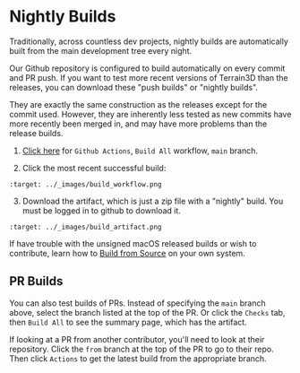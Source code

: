 Nightly Builds
====================

Traditionally, across countless dev projects, nightly builds are automatically built from the main development tree every night. 

Our Github repository is configured to build automatically on every commit and PR push. If you want to test more recent versions of Terrain3D than the releases, you can download these "push builds" or "nightly builds". 

They are exactly the same construction as the releases except for the commit used. However, they are inherently less tested as new commits have more recently been merged in, and may have more problems than the release builds.

1. [Click here](https://github.com/TokisanGames/Terrain3D/actions/workflows/build.yml?query=branch%3Amain) for `Github Actions`, `Build All` workflow, `main` branch.

2. Click the most recent successful build:

```{image} images/build_workflow.png
:target: ../_images/build_workflow.png
```

3. Download the artifact, which is just a zip file with a "nightly" build. You must be logged in to github to download it.

```{image} images/build_artifact.png
:target: ../_images/build_artifact.png
```

If have trouble with the unsigned macOS released builds or wish to contribute, learn how to [Build from Source](building_from_source.md) on your own system.


## PR Builds

You can also test builds of PRs. Instead of specifying the `main` branch above, select the branch listed at the top of the PR. Or click the `Checks` tab, then `Build All` to see the summary page, which has the artifact.

If looking at a PR from another contributor, you'll need to look at their repository. Click the `from` branch at the top of the PR to go to their repo. Then click `Actions` to get the latest build from the appropriate branch.